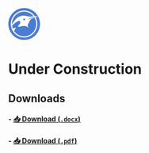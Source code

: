 <div class="flex-container">
        <img src="https://github.com/ProfessionalLinuxUsersGroup/img/blob/main/Assets/Logos/ProLUG_Round_Transparent_LOGO.png?raw=true" width="64" height="64"></img>
    <p>
        <h1>Under Construction</h1>
    </p>
</div>
 
## Downloads
#### - <a href="./assets/downloads/u13/u13_lab.docx" target="_blank" download>📥 Download (`.docx`)</a>
#### - <a href="./assets/downloads/u13/u13_lab.pdf" target="_blank" download>📥 Download (`.pdf`)</a>
